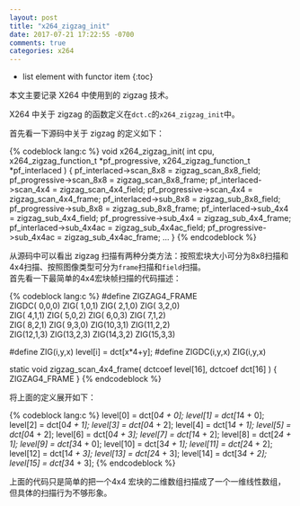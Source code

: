```yaml
---
layout: post
title: "x264_zigzag_init"
date: 2017-07-21 17:22:55 -0700
comments: true
categories: x264
---
```


* list element with functor item
{:toc}

本文主要记录 X264 中使用到的 zigzag 技术。
<!--more-->

X264 中关于 zigzag 的函数定义在`dct.c`的`x264_zigzag_init`中。

首先看一下源码中关于 zigzag 的定义如下：  

{% codeblock lang:c %}
void x264_zigzag_init( int cpu, x264_zigzag_function_t *pf_progressive, x264_zigzag_function_t *pf_interlaced )
{
    pf_interlaced->scan_8x8   = zigzag_scan_8x8_field;
    pf_progressive->scan_8x8  = zigzag_scan_8x8_frame;
    pf_interlaced->scan_4x4   = zigzag_scan_4x4_field;
    pf_progressive->scan_4x4  = zigzag_scan_4x4_frame;
    pf_interlaced->sub_8x8    = zigzag_sub_8x8_field;
    pf_progressive->sub_8x8   = zigzag_sub_8x8_frame;
    pf_interlaced->sub_4x4    = zigzag_sub_4x4_field;
    pf_progressive->sub_4x4   = zigzag_sub_4x4_frame;
    pf_interlaced->sub_4x4ac  = zigzag_sub_4x4ac_field;
    pf_progressive->sub_4x4ac = zigzag_sub_4x4ac_frame;
    ...
}
{% endcodeblock %}

从源码中可以看出 zigzag 扫描有两种分类方法：按照宏块大小可分为8x8扫描和4x4扫描、按照图像类型可分为`frame`扫描和`field`扫描。  
首先看一下最简单的4x4宏块帧扫描的代码描述：  

{% codeblock lang:c %}
#define ZIGZAG4_FRAME\
    ZIGDC( 0,0,0) ZIG( 1,0,1) ZIG( 2,1,0) ZIG( 3,2,0)\
    ZIG( 4,1,1) ZIG( 5,0,2) ZIG( 6,0,3) ZIG( 7,1,2)\
    ZIG( 8,2,1) ZIG( 9,3,0) ZIG(10,3,1) ZIG(11,2,2)\
    ZIG(12,1,3) ZIG(13,2,3) ZIG(14,3,2) ZIG(15,3,3)

#define ZIG(i,y,x) level[i] = dct[x*4+y];
#define ZIGDC(i,y,x) ZIG(i,y,x)

static void zigzag_scan_4x4_frame( dctcoef level[16], dctcoef dct[16] )
{
    ZIGZAG4_FRAME
}
{% endcodeblock %}

将上面的定义展开如下：  

{% codeblock lang:c %}
level[0] = dct[0*4 + 0];
level[1] = dct[1*4 + 0];
level[2] = dct[0*4 + 1];
level[3] = dct[0*4 + 2];
level[4] = dct[1*4 + 1];
level[5] = dct[0*4 + 2];
level[6] = dct[0*4 + 3];
level[7] = dct[1*4 + 2];
level[8] = dct[2*4 + 1];
level[9] = dct[3*4 + 0];
level[10] = dct[3*4 + 1];
level[11] = dct[2*4 + 2];
level[12] = dct[1*4 + 3];
level[13] = dct[2*4 + 3];
level[14] = dct[3*4 + 2];
level[15] = dct[3*4 + 3];
{% endcodeblock %}

上面的代码只是简单的把一个4x4 宏块的二维数组扫描成了一个一维线性数组，但具体的扫描行为不够形象。

